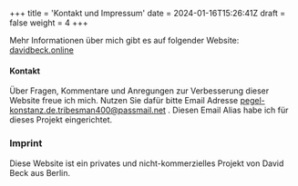 +++
title = 'Kontakt und Impressum'
date = 2024-01-16T15:26:41Z
draft = false
weight = 4
+++


Mehr Informationen über mich gibt es auf folgender Website: [davidbeck.online](https://davidbeck.online)

#### Kontakt

Über Fragen, Kommentare und Anregungen zur Verbesserung dieser Website freue ich mich. Nutzen Sie dafür bitte Email Adresse pegel-konstanz.de.tribesman400@passmail.net .
Diesen Email Alias habe ich für dieses Projekt eingerichtet.


### Imprint

Diese Website ist ein privates und nicht-kommerzielles Projekt von David Beck aus Berlin.